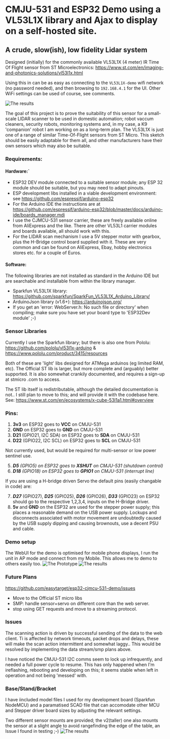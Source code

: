 # CMJU-531 and ESP32 Demo using a VL53L1X library and Ajax to display on a self-hosted site.
## A crude, slow(ish), low fidelity Lidar system
 
Designed (initially) for the commonly available VL53L1X (4 meter) IR Time Of Flight sensor from ST Microelectronics:
https://www.st.com/en/imaging-and-photonics-solutions/vl53l1x.html

Using this in can be as easy as connecting to the `VL53L1X-demo` wifi network (no password needed), and then browsing to `192.168.4.1` for the UI. Other WiFi settings can be used of course, see comments.

![The results](/docs/graph-panel.png)

The goal of this project is to prove the suitability of this sensor for a small-scale LIDAR scanner to be used in domestic automation; robot vaccum cleaners, security robots, monitoring systems and, in my case, a K9 'companion' robot I am working on as a long-term plan.
The VL53L1X is just one of a range of similar Time-Of-Flight sensors from ST Micro. This sketch should be easily adaptable for them all, and other manufacturers have their own sensors which may also be suitable.

### Requirements:
#### Hardware:`
* ESP32 DEV module connected to a suitable sensor module; any ESP 32 module should be suitable, but you may need to adapt pinouts.
* ESP development libs installed in a viable development environment: see https://github.com/espressif/arduino-esp32 
*  For the Arduino IDE the instructions are at  https://github.com/espressif/arduino-esp32/blob/master/docs/arduino-ide/boards_manager.mdi 
* I use the CJMCU-531 sensor carrier, these are freely available online from AliExpress and the like. There are other VL53L1 carrier modules and boards available, all should work with this.
* For the LIDAR scan mechanism I use a 5V stepper motor with gearbox, plus the H-Bridge control board supplied with it. These are very common and can be found on AliExpress, Ebay, hobby electronics stores etc. for a couple of Euros.

#### Software:
The following libraries are not installed as standard in the Arduino IDE but are searchable and installable from within the library manager.
* Sparkfun VL53L1X library: https://github.com/sparkfun/SparkFun_VL53L1X_Arduino_Library/
* ArduinoJson library (v1.6+): https://arduinojson.org/
* If you get an 'error: WebServer.h: No such file or directory' when compiling; make sure you have set your board type to 'ESP32Dev module' ;-)

### Sensor Libraries
Currently I use the Sparkfun library; but there is also one from Pololu: https://github.com/pololu/vl53l1x-arduino & https://www.pololu.com/product/3415/resources

Both of these are 'light' libs designed for ATMega arduinos (eg limited RAM, etc). The Official ST lib is larger, but more complete and (arguably) better supported. It is also somewhat crankily documented, and requires a sign-up at stmicro .com to access.

The ST lib itself is redistributable, although the detailed documentation is not.. I still plan to move to this; and will provide it with the codebase here.
See: https://www.st.com/en/ecosystems/x-cube-53l1a1.html#overview

### Pins:
1. **3v3** on ESP32 goes to **VCC** on CMJU-531
1. **GND** on ESP32 goes to **GND** on CMJU-531
1. **D21** (GPIO21, I2C SDA) on ESP32 goes to **SDA** on CMJU-531
1. **D22** (GPIO22, I2C SCL) on ESP32 goes to **SCL** on CMJU-531

Not currently used, but would be required for multi-sensor or low power sentinel use.

5. _**D5** (GPIO5) on ESP32 goes to **XSHUT** on CMJU-531 (shutdown control)_
5. _**D18** (GPIO18) on ESP32 goes to **GPIO1** on CMJU-531 (interrupt line)_

If you are using a H-bridge driven Servo the default pins (easily changable in code) are:

7. _**D27**_ (GPIO27), _**D25**_ (GPIO25), _**D26**_ (GPIO26), _**D33**_ (GPIO23) on ESP32 should go to the respective 1,2,3,4, inputs on the H-Bridge driver.
7. **5v** and **GND** on the ESP32 are used for the stepper power supply; this places a reasonable demand on the USB power supply. Lockups and disconnects associated with motor movement are undoubtedly caused by the USB supply dipping and causing brownouts, use a decent PSU and cable.

### Demo setup
The WebUI for the demo is optimised for mobile phone displays, I run the unit in AP mode and connect from my Mobile. This allows me to demo to others easily too. 
![The Prototype](/docs/lidar-rig.jpg)
![The results](/docs/status-panel.png)

### Future Plans
https://github.com/easytarget/esp32-cjmcu-531-demo/issues
* Move to the Official ST micro libs
* SMP: handle sensor+servo on different core than the web server.
* stop using GET requests and move to a streaming protocol.

### Issues
The scanning action is driven by successful sending of the data to the web client. Ti is affected by network timeouts, packet drops and delays, these will make the scan action intermittent and somewhat laggy.. This would be resolved by implementing the data stream/smp plans above.

I have noticed the CMJU-531 I2C comms seem to lock up infrequently, and needed a full power cycle to resume. This has only happened when I'm ireflashing, rebooting and developing on this; it seems stable when left in operation and not being 'messed' with. 

### Base/Stand/Bracket
I have iincluded model files I used for my development board (Sparkfun NodeMCU) and a paramatised SCAD file that can accomodate other MCU and Stepper driver board sizes by adjusting the relevant settings.

Two different sensor mounts are provided; the v2(taller) one also mounts the sensor at a slight angle to avoid rangefinding the edge of the table, an Issue I found in testing ;-)
![The results](/docs/lidar-stand.png)
